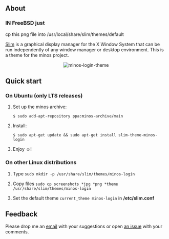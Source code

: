 ## About

### IN FreeBSD just 

cp this png file into /usr/local/share/slim/themes/default


[Slim](http://slim.berlios.de/) is a graphical display manager for the X Window System that can be run independently of any window manager or desktop environment. This is a theme for the minos project.

<p align="center">
<img src="https://raw.githubusercontent.com/minos-org/slim-theme-minos-login/master/screenshots/minos-login-username.png" alt="minos-login-theme"/>
</p>

## Quick start

### On Ubuntu (only LTS releases)

1. Set up the minos archive:

   ```
   $ sudo add-apt-repository ppa:minos-archive/main
   ```

2. Install:

   ```
   $ sudo apt-get update && sudo apt-get install slim-theme-minos-login
   ```

3. Enjoy ☺!

### On other Linux distributions

1. Type `sudo mkdir -p /usr/share/slim/themes/minos-login`

2. Copy files `sudo cp screenshots *jpg *png *theme /usr/share/slim/themes/minos-login`

3. Set the default theme `current_theme minos-login` in **/etc/slim.conf**

## Feedback

Please drop me an [email](mailto:m@javier.io) with your suggestions or open [an issue](https://github.com/minos-org/slim-theme-minos-login/issues) with your comments.
